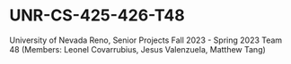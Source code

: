 # UNR-CS-425-426-T48
University of Nevada Reno, Senior Projects Fall 2023 - Spring 2023 Team 48 (Members: Leonel Covarrubius, Jesus Valenzuela, Matthew Tang)
